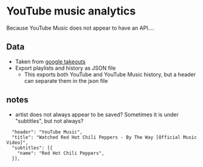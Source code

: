 # YouTube music analytics
Because YouTube Music does not appear to have an API....

## Data
* Taken from [google takeouts](https://takeout.google.com/)
* Export playlists and history as JSON file
	* This exports both YouTube and YouTube Music history, but a header can separate them in the json file

## notes
* artist does not always appear to be saved? Sometimes it is under "subtitles", but not always?
```
  "header": "YouTube Music",
  "title": "Watched Red Hot Chili Peppers - By The Way [Official Music Video]",
  "subtitles": [{
    "name": "Red Hot Chili Peppers",
  }],
```
